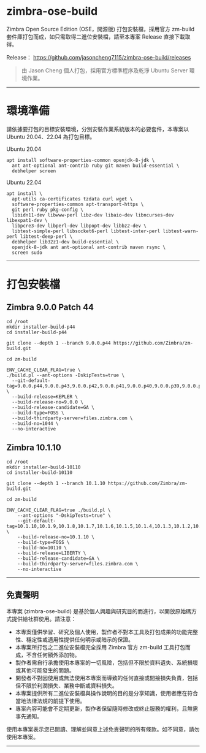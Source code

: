 # zimbra-ose-build

Zimbra Open Source Edition (OSE，開源版) 打包安裝檔，採用官方 zm-build 套件庫打包而成，如只需取得二進位安裝檔，請至本專案 Release 直接下載取得。

Release： https://github.com/jasoncheng7115/zimbra-ose-build/releases

> 由 Jason Cheng 個人打包，採用官方標準程序及乾淨 Ubuntu Server 環境作業。

---

# 環境準備

請依據要打包的目標安裝環境，分別安裝作業系統版本的必要套件，本專案以 Ubuntu 20.04、22.04 為打包目標。

Ubuntu 20.04
```
apt install software-properties-common openjdk-8-jdk \
  ant ant-optional ant-contrib ruby git maven build-essential \
  debhelper screen
```

Ubuntu 22.04
```
apt install \
  apt-utils ca-certificates tzdata curl wget \
  software-properties-common apt-transport-https \
  git perl ruby pkg-config \
  libidn11-dev libwww-perl libz-dev libaio-dev libncurses-dev libexpat1-dev \
  libpcre3-dev libperl-dev libpopt-dev libbz2-dev \
  libtest-simple-perl libsocket6-perl libtest-inter-perl libtest-warn-perl libtest-deep-perl \
  debhelper lib32z1-dev build-essential \
  openjdk-8-jdk ant ant-optional ant-contrib maven rsync \
  screen sudo
```

---

# 打包安裝檔

## Zimbra 9.0.0 Patch 44
```
cd /root
mkdir installer-build-p44
cd installer-build-p44

git clone --depth 1 --branch 9.0.0.p44 https://github.com/Zimbra/zm-build.git

cd zm-build

ENV_CACHE_CLEAR_FLAG=true \
./build.pl --ant-options -DskipTests=true \
  --git-default-tag=9.0.0.p44,9.0.0.p43,9.0.0.p42,9.0.0.p41,9.0.0.p40,9.0.0.p39,9.0.0.p38,9.0.0.p37,9.0.0.p36,9.0.0.p35,9.0.0.p34,9.0.0.p33,9.0.0.p32.1,9.0.0.p32,9.0.0.p31,9.0.0.p30,9.0.0.p29,9.0.0.p28,9.0.0.p27,9.0.0.p26,9.0.0.p25,9.0.0.p24.1,9.0.0.p24,9.0.0.p23,9.0.0.p22,9.0.0.p21,9.0.0.p20,9.0.0.p19,9.0.0.p18,9.0.0.p17,9.0.0.p16,9.0.0.p15,9.0.0.p14,9.0.0.p13,9.0.0.p12,9.0.0.p11,9.0.0.p10,9.0.0.p9,9.0.0.p8,9.0.0.p7,9.0.0.p6.1,9.0.0.p6,9.0.0.p5,9.0.0.p4,9.0.0.p3,9.0.0.p2,9.0.0.p1,9.0.0 \
  --build-release=KEPLER \
  --build-release-no=9.0.0 \
  --build-release-candidate=GA \
  --build-type=FOSS \
  --build-thirdparty-server=files.zimbra.com \
  --build-no=1044 \
  --no-interactive
```

## Zimbra 10.1.10
```
cd /root
mkdir installer-build-10110
cd installer-build-10110

git clone --depth 1 --branch 10.1.10 https://github.com/Zimbra/zm-build.git

cd zm-build

ENV_CACHE_CLEAR_FLAG=true ./build.pl \
    --ant-options "-DskipTests=true" \
    --git-default-tag=10.1.10,10.1.9,10.1.8,10.1.7,10.1.6,10.1.5,10.1.4,10.1.3,10.1.2,10.1.1,10.1.0,main \
    --build-release-no=10.1.10 \
    --build-type=FOSS \
    --build-no=10110 \
    --build-release=LIBERTY \
    --build-release-candidate=GA \
    --build-thirdparty-server=files.zimbra.com \
    --no-interactive
```


---

## 免責聲明

本專案 (zimbra-ose-build) 是基於個人興趣與研究目的而進行，以開放原始碼方式提供給社群使用。請注意：

- 本專案僅供學習、研究及個人使用，製作者不對本工具及打包成果的功能完整性、穩定性或適用性提供任何明示或暗示的保證。
- 本專案所打包之二進位安裝檔完全採用 Zimbra 官方 zm-build 工具打包而成，不含任何額外添加物。
- 製作者需自行承擔使用本專案的一切風險，包括但不限於資料遺失、系統損壞或其他可能發生的問題。
- 開發者不對因使用或無法使用本專案而導致的任何直接或間接損失負責，包括但不限於利潤損失、業務中斷或資料損失。
- 本專案提供所有二進位安裝檔與操作說明的目的是分享知識，使用者應在符合當地法律法規的前提下使用。
- 專案內容可能會不定期更新，製作者保留隨時修改或終止服務的權利，且無需事先通知。

使用本專案表示您已閱讀、理解並同意上述免責聲明的所有條款。如不同意，請勿使用本專案。

---
